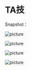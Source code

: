 # TA技

Snapshot：

![picture](https://github.com/Gosicfly/Ta-Ji/master/snapshot/1.gif)

![picture](https://github.com/Gosicfly/Ta-Ji/master/snapshot/2.gif)

![picture](https://github.com/Gosicfly/Ta-Ji/master/snapshot/3.gif)

![picture](https://github.com/Gosicfly/Ta-Ji/master/snapshot/4.gif)
